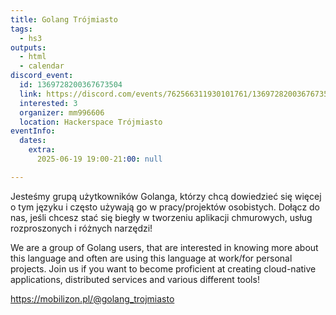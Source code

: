 ```yaml
---
title: Golang Trójmiasto
tags:
  - hs3
outputs:
  - html
  - calendar
discord_event:
  id: 1369728200367673504
  link: https://discord.com/events/762566311930101761/1369728200367673504
  interested: 3
  organizer: mm996606
  location: Hackerspace Trójmiasto
eventInfo:
  dates:
    extra:
      2025-06-19 19:00-21:00: null

---
```


Jesteśmy grupą użytkowników Golanga, którzy chcą dowiedzieć się więcej o tym języku i często używają go w pracy/projektów osobistych. Dołącz do nas, jeśli chcesz stać się biegły w tworzeniu aplikacji chmurowych, usług rozproszonych i różnych narzędzi!

We are a group of Golang users, that are interested in knowing more about this language and often are using this language at work/for personal projects. Join us if you want to become proficient at creating cloud-native applications, distributed services and various different tools!

https://mobilizon.pl/@golang_trojmiasto
